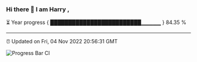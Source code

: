 ### Hi there 👋 I am Harry , 

⏳ Year progress { █████████████████████████▁▁▁▁▁ } 84.35 %

---

⏰ Updated on Fri, 04 Nov 2022 20:56:31 GMT

![Progress Bar CI](https://github.com/duykhang68/duykhang68/workflows/Progress%20Bar%20CI/badge.svg)

